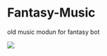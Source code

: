 # Fantasy-Music

old music modun for fantasy bot

<a href="https://top.gg/bot/931353470353674291">
  <img src="https://top.gg/api/widget/931353470353674291.svg">
</a>
